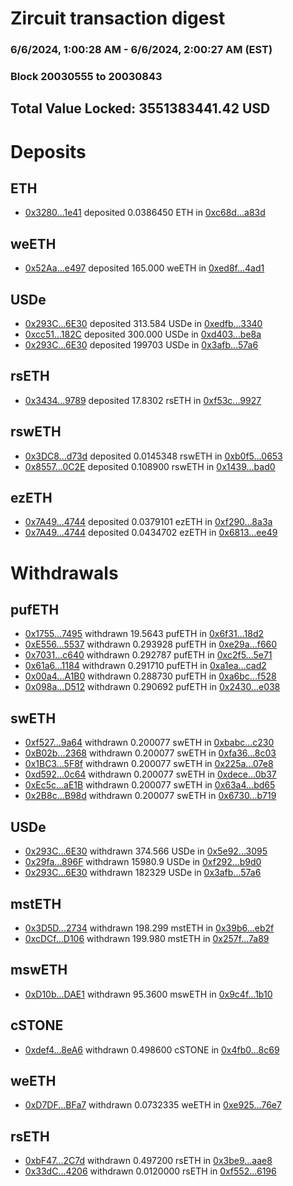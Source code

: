 # Zircuit transaction digest
### 6/6/2024, 1:00:28 AM - 6/6/2024, 2:00:27 AM (EST)
### Block 20030555 to 20030843

## Total Value Locked: 3551383441.42 USD

# Deposits
## ETH
- [0x3280...1e41](https://etherscan.io/address/0x3280374Bbb3935B8E1DcCA90b6aD20EcAb481e41) deposited 0.0386450 ETH in [0xc68d...a83d](https://etherscan.io/tx/0x3280374Bbb3935B8E1DcCA90b6aD20EcAb481e41)
## weETH
- [0x52Aa...e497](https://etherscan.io/address/0x52Aa899454998Be5b000Ad077a46Bbe360F4e497) deposited 165.000 weETH in [0xed8f...4ad1](https://etherscan.io/tx/0x52Aa899454998Be5b000Ad077a46Bbe360F4e497)
## USDe
- [0x293C...6E30](https://etherscan.io/address/0x293C6937D8D82e05B01335F7B33FBA0c8e256E30) deposited 313.584 USDe in [0xedfb...3340](https://etherscan.io/tx/0x293C6937D8D82e05B01335F7B33FBA0c8e256E30)
- [0xcc51...182C](https://etherscan.io/address/0xcc51C72c43646b209462dEc0f69077D7e85E182C) deposited 300.000 USDe in [0xd403...be8a](https://etherscan.io/tx/0xcc51C72c43646b209462dEc0f69077D7e85E182C)
- [0x293C...6E30](https://etherscan.io/address/0x293C6937D8D82e05B01335F7B33FBA0c8e256E30) deposited 199703 USDe in [0x3afb...57a6](https://etherscan.io/tx/0x293C6937D8D82e05B01335F7B33FBA0c8e256E30)
## rsETH
- [0x3434...9789](https://etherscan.io/address/0x34349c5569e7B846c3558961552D2202760A9789) deposited 17.8302 rsETH in [0xf53c...9927](https://etherscan.io/tx/0x34349c5569e7B846c3558961552D2202760A9789)
## rswETH
- [0x3DC8...d73d](https://etherscan.io/address/0x3DC8B8613BCcd27858E52F63b50d8703Dd8Bd73d) deposited 0.0145348 rswETH in [0xb0f5...0653](https://etherscan.io/tx/0x3DC8B8613BCcd27858E52F63b50d8703Dd8Bd73d)
- [0x8557...0C2E](https://etherscan.io/address/0x8557a36cC5C0A48C3316439ddf31a15eC1f90C2E) deposited 0.108900 rswETH in [0x1439...bad0](https://etherscan.io/tx/0x8557a36cC5C0A48C3316439ddf31a15eC1f90C2E)
## ezETH
- [0x7A49...4744](https://etherscan.io/address/0x7A493Be5c2ce014cD049Bf178a1ac0Db1B434744) deposited 0.0379101 ezETH in [0xf290...8a3a](https://etherscan.io/tx/0x7A493Be5c2ce014cD049Bf178a1ac0Db1B434744)
- [0x7A49...4744](https://etherscan.io/address/0x7A493Be5c2ce014cD049Bf178a1ac0Db1B434744) deposited 0.0434702 ezETH in [0x6813...ee49](https://etherscan.io/tx/0x7A493Be5c2ce014cD049Bf178a1ac0Db1B434744)
# Withdrawals
## pufETH
- [0x1755...7495](https://etherscan.io/address/0x1755fca9fcA5839f485B2C47Eb4D3D4DCE9c7495) withdrawn 19.5643 pufETH in [0x6f31...18d2](https://etherscan.io/tx/0x1755fca9fcA5839f485B2C47Eb4D3D4DCE9c7495)
- [0xE556...5537](https://etherscan.io/address/0xE556Cd99829CE0dE59541B9565F5Cf065A425537) withdrawn 0.293928 pufETH in [0xe29a...f660](https://etherscan.io/tx/0xE556Cd99829CE0dE59541B9565F5Cf065A425537)
- [0x7031...c640](https://etherscan.io/address/0x7031363B5ca415d1e06EdE797283CAa614D4c640) withdrawn 0.292787 pufETH in [0xc2f5...5e71](https://etherscan.io/tx/0x7031363B5ca415d1e06EdE797283CAa614D4c640)
- [0x61a6...1184](https://etherscan.io/address/0x61a64b07C7F0B8A8e7Bb46769951D25569b01184) withdrawn 0.291710 pufETH in [0xa1ea...cad2](https://etherscan.io/tx/0x61a64b07C7F0B8A8e7Bb46769951D25569b01184)
- [0x00a4...A1B0](https://etherscan.io/address/0x00a47548529958C426E6c718B2637e6a5bc0A1B0) withdrawn 0.288730 pufETH in [0xa6bc...f528](https://etherscan.io/tx/0x00a47548529958C426E6c718B2637e6a5bc0A1B0)
- [0x098a...D512](https://etherscan.io/address/0x098afC072ea2E930d5044D047F8Dd5a61390D512) withdrawn 0.290692 pufETH in [0x2430...e038](https://etherscan.io/tx/0x098afC072ea2E930d5044D047F8Dd5a61390D512)
## swETH
- [0xf527...9a64](https://etherscan.io/address/0xf527F91e5C8Bceae19FF06186cfFD57182c39a64) withdrawn 0.200077 swETH in [0xbabc...c230](https://etherscan.io/tx/0xf527F91e5C8Bceae19FF06186cfFD57182c39a64)
- [0xB02b...2368](https://etherscan.io/address/0xB02b585FD0B3d37581657E54bCE51E3aE0222368) withdrawn 0.200077 swETH in [0xfa36...8c03](https://etherscan.io/tx/0xB02b585FD0B3d37581657E54bCE51E3aE0222368)
- [0x1BC3...5F8f](https://etherscan.io/address/0x1BC3c7A359F3160348310871eb4805AEC28f5F8f) withdrawn 0.200077 swETH in [0x225a...07e8](https://etherscan.io/tx/0x1BC3c7A359F3160348310871eb4805AEC28f5F8f)
- [0xd592...0c64](https://etherscan.io/address/0xd59288101138a07efb46884fc62C5dEb5C260c64) withdrawn 0.200077 swETH in [0xdece...0b37](https://etherscan.io/tx/0xd59288101138a07efb46884fc62C5dEb5C260c64)
- [0xEc5c...aE1B](https://etherscan.io/address/0xEc5cD40D8A8F92119390De04478F3e803145aE1B) withdrawn 0.200077 swETH in [0x63a4...bd65](https://etherscan.io/tx/0xEc5cD40D8A8F92119390De04478F3e803145aE1B)
- [0x2B8c...B98d](https://etherscan.io/address/0x2B8c9d4dB853fc87e50deb0cb545CF5594cDB98d) withdrawn 0.200077 swETH in [0x6730...b719](https://etherscan.io/tx/0x2B8c9d4dB853fc87e50deb0cb545CF5594cDB98d)
## USDe
- [0x293C...6E30](https://etherscan.io/address/0x293C6937D8D82e05B01335F7B33FBA0c8e256E30) withdrawn 374.566 USDe in [0x5e92...3095](https://etherscan.io/tx/0x293C6937D8D82e05B01335F7B33FBA0c8e256E30)
- [0x29fa...896F](https://etherscan.io/address/0x29fa19CAC407B0a1A83F4593e9eE96AE7be4896F) withdrawn 15980.9 USDe in [0xf292...b9d0](https://etherscan.io/tx/0x29fa19CAC407B0a1A83F4593e9eE96AE7be4896F)
- [0x293C...6E30](https://etherscan.io/address/0x293C6937D8D82e05B01335F7B33FBA0c8e256E30) withdrawn 182329 USDe in [0x3afb...57a6](https://etherscan.io/tx/0x293C6937D8D82e05B01335F7B33FBA0c8e256E30)
## mstETH
- [0x3D5D...2734](https://etherscan.io/address/0x3D5D85eF0A560E947B98cEfCb8F498cf8Cc22734) withdrawn 198.299 mstETH in [0x39b6...eb2f](https://etherscan.io/tx/0x3D5D85eF0A560E947B98cEfCb8F498cf8Cc22734)
- [0xcDCf...D106](https://etherscan.io/address/0xcDCf2b6F97dE9fD66D0a4B47bc633f437Df0D106) withdrawn 199.980 mstETH in [0x257f...7a89](https://etherscan.io/tx/0xcDCf2b6F97dE9fD66D0a4B47bc633f437Df0D106)
## mswETH
- [0xD10b...DAE1](https://etherscan.io/address/0xD10b5E2127A0F2Bd577CEC80c1608eB02b6DDAE1) withdrawn 95.3600 mswETH in [0x9c4f...1b10](https://etherscan.io/tx/0xD10b5E2127A0F2Bd577CEC80c1608eB02b6DDAE1)
## cSTONE
- [0xdef4...8eA6](https://etherscan.io/address/0xdef45E63561DdED007fB7a406F3E5490CBB48eA6) withdrawn 0.498600 cSTONE in [0x4fb0...8c69](https://etherscan.io/tx/0xdef45E63561DdED007fB7a406F3E5490CBB48eA6)
## weETH
- [0xD7DF...BFa7](https://etherscan.io/address/0xD7DF7E085214743530afF339aFC420c7c720BFa7) withdrawn 0.0732335 weETH in [0xe925...76e7](https://etherscan.io/tx/0xD7DF7E085214743530afF339aFC420c7c720BFa7)
## rsETH
- [0xbF47...2C7d](https://etherscan.io/address/0xbF4712EaEf756b4b17Ac34b7e0Ca3C36eB542C7d) withdrawn 0.497200 rsETH in [0x3be9...aae8](https://etherscan.io/tx/0xbF4712EaEf756b4b17Ac34b7e0Ca3C36eB542C7d)
- [0x33dC...4206](https://etherscan.io/address/0x33dC4561e9681238BdABe60a44DFbEA4741D4206) withdrawn 0.0120000 rsETH in [0xf552...6196](https://etherscan.io/tx/0x33dC4561e9681238BdABe60a44DFbEA4741D4206)
